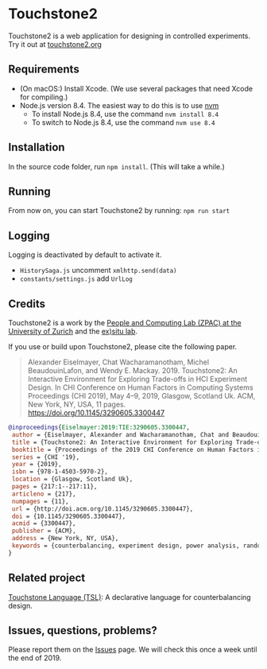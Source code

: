 # Touchstone2

Touchstone2 is a web application for designing in controlled experiments. Try it out at [touchstone2.org](https://touchstone2.org)


## Requirements

* (On macOS:) Install Xcode. (We use several packages that need Xcode for compiling.)
* Node.js version 8.4. The easiest way to do this is to use [nvm](https://github.com/creationix/nvm#installation-and-update)
  * To install Node.js 8.4, use the command `nvm install 8.4`
  * To switch to Node.js 8.4, use the command `nvm use 8.4`

## Installation

In the source code folder, run `npm install`. (This will take a while.)

## Running

From now on, you can start Touchstone2 by running: `npm run start`

## Logging

Logging is deactivated by default to activate it.

- `HistorySaga.js` uncomment `xmlhttp.send(data)`
- `constants/settings.js` add `UrlLog`

## Credits

Touchstone2 is a work by the [People and Computing Lab (ZPAC) at the University of Zurich](https://zpac.ch) and the [ex)situ lab](https://ex-situ.lri.fr/).

If you use or build upon Touchstone2, please cite the following paper.

> Alexander Eiselmayer, Chat Wacharamanotham, Michel BeaudouinLafon, and Wendy E. Mackay. 2019. Touchstone2: An Interactive Environment for Exploring Trade-offs in HCI Experiment Design. In CHI Conference on Human Factors in Computing Systems Proceedings (CHI 2019), May 4–9, 2019, Glasgow, Scotland Uk. ACM, New York, NY, USA, 11 pages. https://doi.org/10.1145/3290605.3300447


```bibtex
@inproceedings{Eiselmayer:2019:TIE:3290605.3300447,
 author = {Eiselmayer, Alexander and Wacharamanotham, Chat and Beaudouin-Lafon, Michel and Mackay, Wendy E.},
 title = {Touchstone2: An Interactive Environment for Exploring Trade-offs in HCI Experiment Design},
 booktitle = {Proceedings of the 2019 CHI Conference on Human Factors in Computing Systems},
 series = {CHI '19},
 year = {2019},
 isbn = {978-1-4503-5970-2},
 location = {Glasgow, Scotland Uk},
 pages = {217:1--217:11},
 articleno = {217},
 numpages = {11},
 url = {http://doi.acm.org/10.1145/3290605.3300447},
 doi = {10.1145/3290605.3300447},
 acmid = {3300447},
 publisher = {ACM},
 address = {New York, NY, USA},
 keywords = {counterbalancing, experiment design, power analysis, randomization, reproducibility},
} 
```


## Related project

[Touchstone Language (TSL)](https://github.com/ZPAC-UZH/touchstone-language): A declarative language for counterbalancing design.

## Issues, questions, problems?

Please report them on the [Issues](https://github.com/ZPAC-UZH/touchstone2/issues) page. 
We will check this once a week until the end of 2019.


